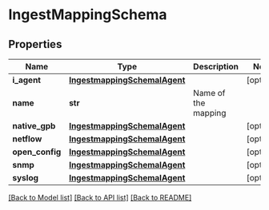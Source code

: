 # IngestMappingSchema

## Properties
Name | Type | Description | Notes
------------ | ------------- | ------------- | -------------
**i_agent** | [**IngestmappingSchemaIAgent**](IngestmappingSchemaIAgent.md) |  | [optional] 
**name** | **str** | Name of the mapping | 
**native_gpb** | [**IngestmappingSchemaIAgent**](IngestmappingSchemaIAgent.md) |  | [optional] 
**netflow** | [**IngestmappingSchemaIAgent**](IngestmappingSchemaIAgent.md) |  | [optional] 
**open_config** | [**IngestmappingSchemaIAgent**](IngestmappingSchemaIAgent.md) |  | [optional] 
**snmp** | [**IngestmappingSchemaIAgent**](IngestmappingSchemaIAgent.md) |  | [optional] 
**syslog** | [**IngestmappingSchemaIAgent**](IngestmappingSchemaIAgent.md) |  | [optional] 

[[Back to Model list]](../README.md#documentation-for-models) [[Back to API list]](../README.md#documentation-for-api-endpoints) [[Back to README]](../README.md)


